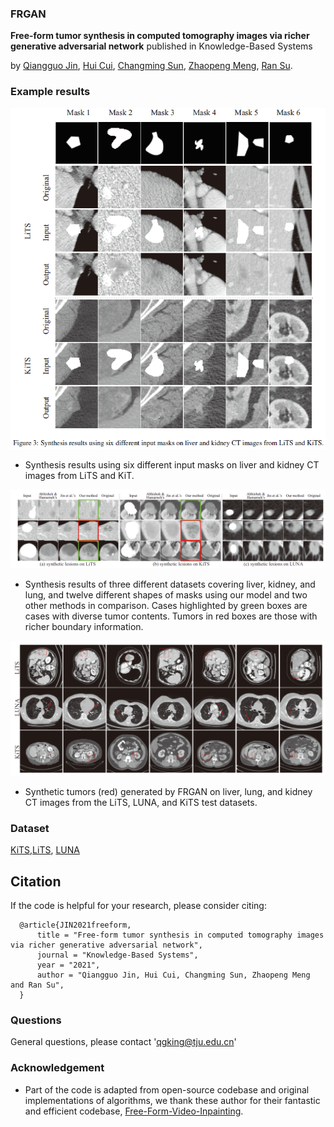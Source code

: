 ### FRGAN

**Free-form tumor synthesis in computed tomography images via richer generative adversarial network** published in Knowledge-Based Systems

by [Qiangguo Jin](https://scholar.google.com/citations?user=USoKG48AAAAJ), [Hui Cui](https://scholars.latrobe.edu.au/display/lcui), [Changming Sun](https://vision-cdc.csiro.au/changming.sun/), [Zhaopeng Meng](http://cic.tju.edu.cn/info/1170/2451.htm), [Ran Su](http://www.escience.cn/people/suran/index.html).

### Example results 

![](results/free_form_syn.png)
- Synthesis results using six different input masks on liver and kidney CT images from LiTS and KiT.
  
![](results/sample_syn.png)
- Synthesis results of three different datasets covering liver, kidney, and lung, and twelve different shapes of masks using our model and
two other methods in comparison. Cases highlighted by green boxes are cases with diverse tumor contents. Tumors in red boxes are those with richer boundary information.
  
![](results/magi.png)
- Synthetic tumors (red) generated by FRGAN on liver, lung, and kidney CT images from the LiTS, LUNA, and KiTS test datasets.


### Dataset
[KiTS](https://kits19.grand-challenge.org/data/),[LiTS](https://competitions.codalab.org/competitions/17094), [LUNA](https://luna16.grand-challenge.org/Data/)

## Citation

If the code is helpful for your research, please consider citing:

  ```shell
    @article{JIN2021freeform,
        title = "Free-form tumor synthesis in computed tomography images via richer generative adversarial network",
        journal = "Knowledge-Based Systems",
        year = "2021",
        author = "Qiangguo Jin, Hui Cui, Changming Sun, Zhaopeng Meng and Ran Su",
    }

  ```


### Questions

General questions, please contact 'qgking@tju.edu.cn'


### Acknowledgement
* Part of the code is adapted from open-source codebase and original implementations of algorithms, we thank these author for their fantastic and efficient codebase, [Free-Form-Video-Inpainting](https://github.com/amjltc295/Free-Form-Video-Inpainting). 



